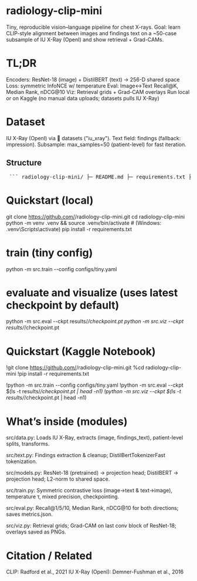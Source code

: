 # radiology-clip-mini

Tiny, reproducible vision–language pipeline for chest X-rays.
Goal: learn CLIP-style alignment between images and findings text on a ~50-case subsample of IU X-Ray (OpenI) and show retrieval + Grad-CAMs.

# TL;DR

Encoders: ResNet-18 (image) + DistilBERT (text) → 256-D shared space
Loss: symmetric InfoNCE w/ temperature
Eval: Image↔Text Recall@K, Median Rank, nDCG@10
Viz: Retrieval grids + Grad-CAM overlays
Run local or on Kaggle (no manual data uploads; datasets pulls IU X-Ray)

# Dataset

IU X-Ray (OpenI) via 🤗 datasets ("iu_xray").
Text field: findings (fallback: impression).
Subsample: max_samples=50 (patient-level) for fast iteration.

## Structure
<pre> ``` radiology-clip-mini/ ├─ README.md ├─ requirements.txt ├─ setup.cfg ├─ .gitignore ├─ src/ │ ├─ rclip/__init__.py │ ├─ data.py # load/clean IU X-Ray, split, dataloaders │ ├─ text.py # report → findings section, cleaning/tokenization │ ├─ models.py # image encoder (ViT/ResNet), text encoder (DistilBERT), projection heads │ ├─ train.py # contrastive training loop (InfoNCE), logging, checkpoints │ ├─ eval.py # Recall@K, median rank, nDCG │ ├─ viz.py # Grad-CAM/attention maps, retrieval viz │ └─ utils.py # seed, config, small helpers ├─ notebooks/ │ ├─ 00_data_preview.ipynb │ ├─ 10_train_rclip.ipynb │ ├─ 20_eval_retrieval.ipynb │ └─ 30_viz_gradcam.ipynb ├─ configs/ │ └─ tiny.yaml # batch_size, lr, epochs, encoders, text field choice ├─ data/ # (empty; Kaggle will download on the fly) ├─ results/ # figures, metrics, checkpoints (gitignored) └─ scripts/ ├─ make_splits.py └─ export_minimal_weights.py ``` </pre>

# Quickstart (local)
git clone https://github.com/<you>/radiology-clip-mini.git
cd radiology-clip-mini
python -m venv .venv && source .venv/bin/activate   # (Windows: .venv\Scripts\activate)
pip install -r requirements.txt

# train (tiny config)
python -m src.train --config configs/tiny.yaml

# evaluate and visualize (uses latest checkpoint by default)
python -m src.eval  --ckpt results/*/checkpoint.pt
python -m src.viz   --ckpt results/*/checkpoint.pt

# Quickstart (Kaggle Notebook)
!git clone https://github.com/<you>/radiology-clip-mini.git
%cd radiology-clip-mini
!pip install -r requirements.txt

!python -m src.train --config configs/tiny.yaml
!python -m src.eval  --ckpt $(ls -t results/*/checkpoint.pt | head -n1)
!python -m src.viz   --ckpt $(ls -t results/*/checkpoint.pt | head -n1)

# What’s inside (modules)

src/data.py:
   Loads IU X-Ray, extracts (image, findings_text), patient-level splits, transforms.

src/text.py:
   Findings extraction & cleanup; DistilBertTokenizerFast tokenization.

src/models.py:
   ResNet-18 (pretrained) → projection head; DistilBERT → projection head; L2-norm to shared space.

src/train.py:
   Symmetric contrastive loss (image→text & text→image), temperature τ, mixed precision, checkpointing.

src/eval.py:
   Recall@1/5/10, Median Rank, nDCG@10 for both directions; saves metrics.json.

src/viz.py:
   Retrieval grids; Grad-CAM on last conv block of ResNet-18; overlays saved as PNGs.

# Citation / Related

   CLIP: Radford et al., 2021
   IU X-Ray (OpenI): Demner-Fushman et al., 2016